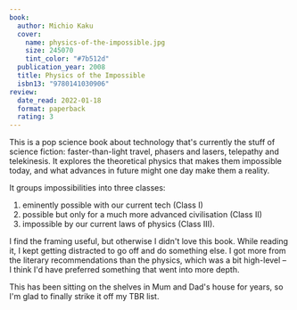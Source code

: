 ```yaml
---
book:
  author: Michio Kaku
  cover:
    name: physics-of-the-impossible.jpg
    size: 245070
    tint_color: "#7b512d"
  publication_year: 2008
  title: Physics of the Impossible
  isbn13: "9780141030906"
review:
  date_read: 2022-01-18
  format: paperback
  rating: 3
---
```


This is a pop science book about technology that's currently the stuff of science fiction: faster-than-light travel, phasers and lasers, telepathy and telekinesis.
It explores the theoretical physics that makes them impossible today, and what advances in future might one day make them a reality.

It groups impossibilities into three classes:

1. eminently possible with our current tech (Class&nbsp;I)
2. possible but only for a much more advanced civilisation (Class&nbsp;II)
3. impossible by our current laws of physics (Class&nbsp;III).

I find the framing useful, but otherwise I didn't love this book.
While reading it, I kept getting distracted to go off and do something else.
I got more from the literary recommendations than the physics, which was a bit high-level – I think I'd have preferred something that went into more depth.

This has been sitting on the shelves in Mum and Dad's house for years, so I'm glad to finally strike it off my TBR list.
